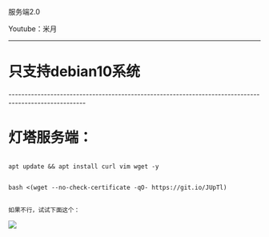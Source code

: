 服务端2.0

Youtube：米月


------------------------------------------------------------------------------------------------------
<h1>只支持debian10系统</h1>
------------------------------------------------------------------------------------------------------
</p>
<h1>灯塔服务端：</h1>
</p>
<code>
apt update && apt install curl vim wget -y
</code>
</p>
<code>
bash <(wget --no-check-certificate -qO- https://git.io/JUpTl)
</code>
</p>
<code>
如果不行，试试下面这个：
</code>
</p>
</p>
<img src="https://raw.githubusercontent.com/wallaceqwang/dt_server/master/re/index.png">
</p>

